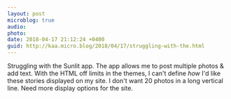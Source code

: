```yaml
---
layout: post
microblog: true
audio: 
photo: 
date: 2018-04-17 21:12:24 +0400
guid: http://kaa.micro.blog/2018/04/17/struggling-with-the.html
---
```

Struggling with the Sunlit app. The app allows me to post multiple photos & add text. With the HTML off limits in the themes, I can't define _how_ I'd like these stories displayed on my site. I don't want 20 photos in a long vertical line. Need more display options for the site.
